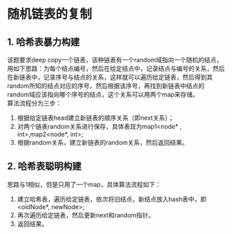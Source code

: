 # 随机链表的复制
## 1. 哈希表暴力构建
该题要求deep copy一个链表，该种链表有一个random域指向一个随机的结点，用如下思路：为每个结点编号，然后在给定结点中，记录结点与编号的关系，然后在新链表中，记录序号与结点的关系，这样就可以遍历给定链表，然后得到其random所知的结点对应的序号，然后根据该序号，再找到新链表中结点的random域应该指向哪个序号的结点，这个关系可以用两个map来存储。<br>
算法流程分为三步：
1. 根据给定链表head建立新链表的顺序关系（即next关系）；
2. 对两个链表random关系进行保存，具体表现为map1<node* , int>,map2<node*, int>;
3. 根据random关系，建立新链表的random关系，然后返回结果。
## 2. 哈希表聪明构建
思路与1相似，但是只用了一个map，具体算法流程如下：
1. 建立哈希表，遍历给定链表，依次将旧结点，新结点放入hash表中，即<oldNode*, newNode>;
2. 再次遍历给定链表，然后更新next和random指针。
3. 返回结果。
